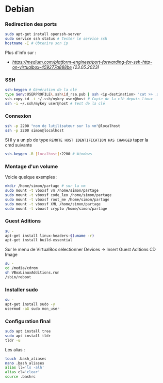 # Debian

### Redirection des ports
```bash
sudo apt-get install openssh-server
sudo service ssh status # Tester le service ssh
hostname -I # Obtenire son ip
```
Plus d'info sur :
- *<https://medium.com/platform-engineer/port-forwarding-for-ssh-http-on-virtualbox-459277a888be> (23.05.2023)*


### SSH
```bash
ssh-keygen # Génération de la clé
type $env:USERPROFILE\.ssh\id_rsa.pub | ssh <ip-destination> "cat >> .ssh/authorized_keys" # Copie de la clé depuis windows
ssh-copy-id -i ~/.ssh/mykey user@host # Copie de la clé depuis linux
ssh -i ~/.ssh/mykey user@host # Test de la clé
```

### Connexion
```bash
ssh -p 2200 "nom de lutilisateur sur la vm"@localhost
ssh -p 2200 simon@localhost
```
Si il y a un pb de type ```REMOTE HOST IDENTIFICATION HAS CHANGED``` taper la cmd suivante 
```bash
ssh-keygen -R [localhost]:2200 # Windows
```

### Montage d'un volume
Voicie quelque exemples :
```bash
mkdir /home/simon/partage # sur la vm
sudo mount -t vboxsf vm /home/simon/partage
sudo mount -t vboxsf code_leo /home/simon/partage
sudo mount -t vboxsf root_me /home/simon/partage
sudo mount -t vboxsf XML /home/simon/partage
sudo mount -t vboxsf crypto /home/simon/partage
```

### Guest Aditions
```bash
su -
apt-get install linux-headers-$(uname -r)
apt-get install build-essential
```
Sur le menu de VirtualBox sélectionner Devices -> Insert Guest Aditions CD Image
```bash
su -
cd /media/cdrom
sh VBoxLinuxAdditions.run
/sbin/reboot
```

### Installer sudo
```bash
su -
apt-get install sudo -y
usermod -aG sudo mon_user
```

### Configuration final
```bash
sudo apt install tree
sudo apt install tldr
tldr -u
```
Les alias : 
```bash
touch .bash_aliases
nano .bash_aliases
alias ll='ls -alh'
alias cl='clear'
source .bashrc
```
